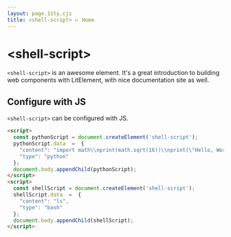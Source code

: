 ```yaml
---
layout: page.11ty.cjs
title: <shell-script> ⌲ Home
---
```


# &lt;shell-script>

`<shell-script>` is an awesome element. It's a great introduction to building web components with LitElement, with nice documentation site as well.

## Configure with JS

<section class="columns">
  <div>

`<shell-script>` can be configured with JS.

```html
<script>
  const pythonScript = document.createElement('shell-script');
  pythonScript.data  =  {
    "content": "import math\\nprint(math.sqrt(16))\\nprint(\"Hello, World!\")",
    "type": "python"
  };
  document.body.appendChild(pythonScript);
</script>          
<script>
  const shellScript = document.createElement('shell-script');
  shellScript.data  =  {
    "content": "ls", 
    "type": "bash"
  };
  document.body.appendChild(shellScript);
</script>   
```

  </div>
</section>
<script>
  const pythonScript = document.createElement('shell-script');
  pythonScript.data  =  {
    "content": "import math\\nprint(math.sqrt(16))\\nprint(\"Hello, World!\")",
    "type": "python"
  };
  document.body.appendChild(pythonScript);
</script>          
<script>
  const shellScript = document.createElement('shell-script');
  shellScript.data  =  {
    "content": "ls", 
    "type": "bash"
  };
  document.body.appendChild(shellScript);
</script>   
